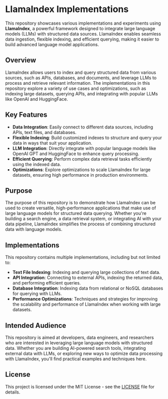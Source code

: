 # LlamaIndex Implementations

This repository showcases various implementations and experiments using **LlamaIndex**, a powerful framework designed to integrate large language models (LLMs) with structured data sources. LlamaIndex enables seamless data ingestion, flexible indexing, and efficient querying, making it easier to build advanced language model applications.

## Overview

LlamaIndex allows users to index and query structured data from various sources, such as APIs, databases, and documents, and leverage LLMs to process and retrieve relevant information. The implementations in this repository explore a variety of use cases and optimizations, such as indexing large datasets, querying APIs, and integrating with popular LLMs like OpenAI and HuggingFace.

## Key Features

- **Data Integration**: Easily connect to different data sources, including APIs, text files, and databases.
- **Flexible Indexing**: Build customized indexes to structure and query your data in ways that suit your application.
- **LLM Integration**: Directly integrate with popular language models like OpenAI GPT and HuggingFace to enhance query processing.
- **Efficient Querying**: Perform complex data retrieval tasks efficiently using the indexed data.
- **Optimizations**: Explore optimizations to scale LlamaIndex for large datasets, ensuring high performance in production environments.

## Purpose

The purpose of this repository is to demonstrate how LlamaIndex can be used to create versatile, high-performance applications that make use of large language models for structured data querying. Whether you're building a search engine, a data retrieval system, or integrating AI with your data pipeline, LlamaIndex simplifies the process of combining structured data with language models.

## Implementations

This repository contains multiple implementations, including but not limited to:

- **Text File Indexing**: Indexing and querying large collections of text data.
- **API Integration**: Connecting to external APIs, indexing the returned data, and performing efficient queries.
- **Database Integration**: Indexing data from relational or NoSQL databases for querying with LLMs.
- **Performance Optimizations**: Techniques and strategies for improving the scalability and performance of LlamaIndex when working with large datasets.

## Intended Audience

This repository is aimed at developers, data engineers, and researchers who are interested in leveraging large language models with structured data. Whether you are building AI-powered search tools, integrating external data with LLMs, or exploring new ways to optimize data processing with LlamaIndex, you'll find practical examples and techniques here.

## License

This project is licensed under the MIT License - see the [LICENSE](LICENSE) file for details.
